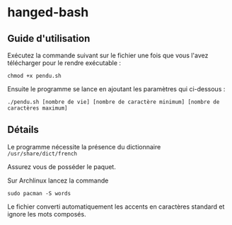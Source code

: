 # hanged-bash

## Guide d'utilisation 

Exécutez la commande suivant sur le fichier une fois que vous l'avez télécharger pour le rendre exécutable :

`chmod +x pendu.sh`

Ensuite le programme se lance en ajoutant les paramètres qui ci-dessous :

`./pendu.sh [nombre de vie] [nombre de caractère minimum] [nombre de caractères maximum]`

## Détails 

Le programme nécessite la présence du dictionnaire `/usr/share/dict/french`

Assurez vous de posséder le paquet. 

Sur Archlinux lancez la commande 

`sudo pacman -S words`

Le fichier converti automatiquement les accents en caractères standard et ignore les mots composés.